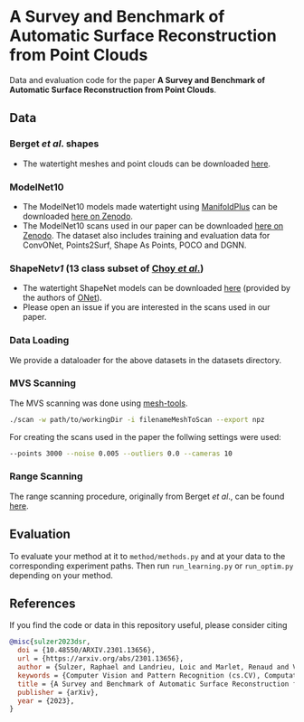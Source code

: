# A Survey and Benchmark of Automatic Surface Reconstruction from Point Clouds

Data and evaluation code for the paper **A Survey and Benchmark of Automatic Surface Reconstruction from Point Clouds**.


## Data

### Berget *et al*. shapes

- The watertight meshes and point clouds can be downloaded [here](https://drive.google.com/file/d/18usEYyY0A1KqbVdbwu7QDA2rH-UNRdsj/view?usp=sharing).


### ModelNet10

- The ModelNet10 models made watertight using [ManifoldPlus](https://github.com/hjwdzh/ManifoldPlus)
can be downloaded [here on Zenodo](https://zenodo.org/record/5920479#.YflZilvMLIE).
- The ModelNet10 scans used in our paper can be downloaded
[here on Zenodo](https://zenodo.org/record/5940164#.YflZolvMLIE). The dataset also includes training and evaluation
data for ConvONet, Points2Surf, Shape As Points, POCO and DGNN.

### ShapeNet*v1* (13 class subset of [Choy *et al*.](https://arxiv.org/abs/1604.00449))

- The watertight ShapeNet models can be downloaded [here](https://s3.eu-central-1.amazonaws.com/avg-projects/occupancy_networks/data/watertight.zip) (provided by the authors of [ONet](https://arxiv.org/abs/1812.03828)).
- Please open an issue if you are interested in the scans used in our paper.

[//]: # (### Synthetic Rooms Dataset)

[//]: # ()
[//]: # (- The watertight scenes can be downloaded [here]&#40;https://s3.eu-central-1.amazonaws.com/avg-projects/convolutional_occupancy_networks/data/room_watertight_mesh.zip&#41; &#40;provided by the authors of [ConvONet]&#40;https://arxiv.org/abs/2003.04618&#41;&#41;.)

[//]: # (- Please open an issue if you are interested in the scans used in our paper.)

[//]: # (- The training and evaluation data for ConvONet can be downloaded here.)

[//]: # (- The training data for Shape As Points can be downloaded here.)



### Data Loading

We provide a dataloader for the above datasets in the datasets directory.

### MVS Scanning

The MVS scanning was done using [mesh-tools](https://github.com/raphaelsulzer/mesh-tools).

```bash
./scan -w path/to/workingDir -i filenameMeshToScan --export npz
```

For creating the scans used in the paper the follwing settings were used:

```bash
--points 3000 --noise 0.005 --outliers 0.0 --cameras 10
```

### Range Scanning

The range scanning procedure, originally from Berget *et al*., can be found
[here](https://github.com/raphaelsulzer/reconbench-CMake).

## Evaluation

To evaluate your method at it to `method/methods.py`
and at your data to the corresponding experiment paths.
Then run `run_learning.py` or `run_optim.py` depending on your method.


## References

If you find the code or data in this repository useful, please consider citing

```bibtex
@misc{sulzer2023dsr,
  doi = {10.48550/ARXIV.2301.13656},
  url = {https://arxiv.org/abs/2301.13656},
  author = {Sulzer, Raphael and Landrieu, Loic and Marlet, Renaud and Vallet, Bruno},
  keywords = {Computer Vision and Pattern Recognition (cs.CV), Computational Geometry (cs.CG), FOS: Computer and information sciences, FOS: Computer and information sciences},
  title = {A Survey and Benchmark of Automatic Surface Reconstruction from Point Clouds},
  publisher = {arXiv},
  year = {2023},
}
```